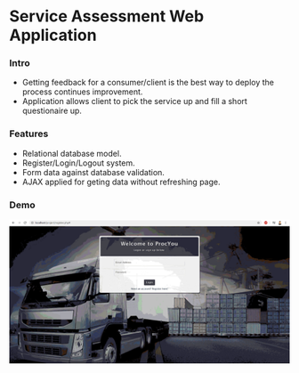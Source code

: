 <h1>Service Assessment Web Application</h1>
<h3>Intro</h3>
<ul>
  <li>Getting feedback for a consumer/client is the best way to deploy the process continues improvement.</li>
  <li>Application allows client to pick the service up and fill a short questionaire up.</li>
</ul>
<h3>Features</h3>
<ul>
  <li>Relational database model.</li>
  <li>Register/Login/Logout system.</li>
  <li>Form data against database validation.</li>
  <li>AJAX applied for geting data without refreshing page.</li>
</ul>
<h3>Demo</h3>
<img src="images/loginpage2.gif">
